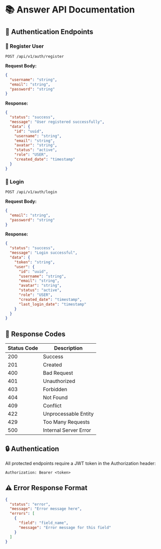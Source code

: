 # 📚 Answer API Documentation

## 🔑 Authentication Endpoints

### 📝 Register User

```http
POST /api/v1/auth/register
```

**Request Body:**

```json
{
  "username": "string",
  "email": "string",
  "password": "string"
}
```

**Response:**

```json
{
  "status": "success",
  "message": "User registered successfully",
  "data": {
    "id": "uuid",
    "username": "string",
    "email": "string",
    "avatar": "string",
    "status": "active",
    "role": "USER",
    "created_date": "timestamp"
  }
}
```

### 🔐 Login

```http
POST /api/v1/auth/login
```

**Request Body:**

```json
{
  "email": "string",
  "password": "string"
}
```

**Response:**

```json
{
  "status": "success",
  "message": "Login successful",
  "data": {
    "token": "string",
    "user": {
      "id": "uuid",
      "username": "string",
      "email": "string",
      "avatar": "string",
      "status": "active",
      "role": "USER",
      "created_date": "timestamp",
      "last_login_date": "timestamp"
    }
  }
}
```

## 🔄 Response Codes

| Status Code | Description           |
| ----------- | --------------------- |
| 200         | Success               |
| 201         | Created               |
| 400         | Bad Request           |
| 401         | Unauthorized          |
| 403         | Forbidden             |
| 404         | Not Found             |
| 409         | Conflict              |
| 422         | Unprocessable Entity  |
| 429         | Too Many Requests     |
| 500         | Internal Server Error |

## 🔒 Authentication

All protected endpoints require a JWT token in the Authorization header:

```http
Authorization: Bearer <token>
```

## ⚠️ Error Response Format

```json
{
  "status": "error",
  "message": "Error message here",
  "errors": [
    {
      "field": "field_name",
      "message": "Error message for this field"
    }
  ]
}
```
